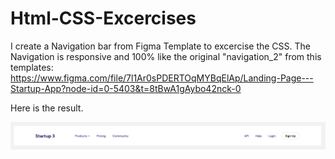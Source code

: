 # Html-CSS-Excercises
I create a Navigation bar from Figma Template to excercise the CSS. The Navigation is responsive and 100% like the original "navigation_2" from this templates: https://www.figma.com/file/7l1Ar0sPDERTOqMYBqElAp/Landing-Page---Startup-App?node-id=0-5403&t=8tBwA1gAybo42nck-0

Here is the result.

<center><img src="https://github.com/kadoubleU/Html-CSS-Excercises/blob/main/08.nav-bars/02.navBar-style02/result1.png" alt="Navigation Bar"></center>
